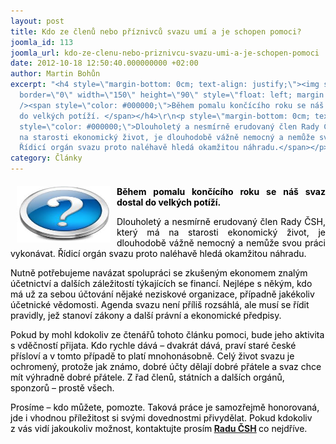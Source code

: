 ```yaml
---
layout: post
title: Kdo ze členů nebo příznivců svazu umí a je schopen pomoci?
joomla_id: 113
joomla_url: kdo-ze-clenu-nebo-priznivcu-svazu-umi-a-je-schopen-pomoci
date: 2012-10-18 12:50:40.000000000 +02:00
author: Martin Bohůn
excerpt: "<h4 style=\"margin-bottom: 0cm; text-align: justify;\"><img src=\"images/symboly/otaznik.jpg\"
  border=\"0\" width=\"150\" height=\"90\" style=\"float: left; margin: 0px 10px;\"
  /><span style=\"color: #000000;\">Během pomalu končícího roku se náš svaz dostal
  do velkých potíží. </span></h4>\r\n<p style=\"margin-bottom: 0cm; text-align: justify;\"><span
  style=\"color: #000000;\">Dlouholetý a nesmírně erudovaný člen Rady ČSH, který má
  na starosti ekonomický život, je dlouhodobě vážně nemocný a nemůže svou práci vykonávat.
  Řídicí orgán svazu proto naléhavě hledá okamžitou náhradu.</span></p>"
category: Články
---
```

<h4 style="margin-bottom: 0cm; text-align: justify;"><img src="images/symboly/otaznik.jpg" border="0" width="150" height="90" style="float: left; margin: 0px 10px;" /><span style="color: #000000;">Během pomalu končícího roku se náš svaz dostal do velkých potíží. </span></h4>

<p style="margin-bottom: 0cm; text-align: justify;"><span style="color: #000000;">Dlouholetý a nesmírně erudovaný člen Rady ČSH, který má na starosti ekonomický život, je dlouhodobě vážně nemocný a nemůže svou práci vykonávat. Řídicí orgán svazu proto naléhavě hledá okamžitou náhradu.</span></p>



<p style="margin-bottom: 0cm;"><span style="color: #000000;">Nutně potřebujeme navázat spolupráci se zkušeným ekonomem znalým účetnictví a dalších záležitostí týkajících se financí. Nejlépe s někým, kdo má už za sebou účtování nějaké neziskové organizace, případně jakékoliv účetnické vědomosti. Agenda svazu není příliš rozsáhlá, ale musí se řídit pravidly, jež stanoví zákony a další právní a ekonomické předpisy.</span></p>

<p style="margin-bottom: 0cm;"><span style="color: #000000;">Pokud by mohl kdokoliv ze čtenářů tohoto článku pomoci, bude jeho aktivita s vděčností přijata. Kdo rychle dává – dvakrát dává, praví staré české přísloví a v tomto případě to platí mnohonásobně. Celý život svazu je ochromený, protože jak známo, dobré účty dělají dobré přátele a svaz chce mít výhradně dobré přátele. Z řad členů, státních a dalších orgánů, sponzorů – prostě všech.</span></p>

<p style="margin-bottom: 0cm;"><span style="color: #000000;">Prosíme – kdo můžete, pomozte. Taková práce je samozřejmě honorovaná, jde i vhodnou příležitost si svými dovednostmi přivydělat. Pokud kdokoliv z vás vidí jakoukoliv možnost, kontaktujte prosím<strong> <a href="index.php/cs/accordion-a/rada-csh" target="_blank" title="Rada ČSH">Radu ČSH</a> </strong>co nejdříve.</span></p>
